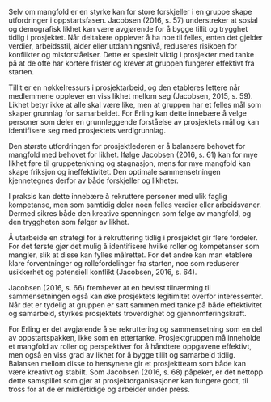 
Selv om mangfold er en styrke kan for store forskjeller i en gruppe skape utfordringer i oppstartsfasen. Jacobsen (2016, s. 57) understreker at sosial og demografisk likhet kan være avgjørende for å bygge tillit og trygghet tidlig i prosjektet. Når deltakere opplever å ha noe til felles, enten det gjelder verdier, arbeidsstil, alder eller utdanningsnivå, reduseres risikoen for konflikter og misforståelser. Dette er spesielt viktig i prosjekter med tanke på at de ofte har kortere frister og krever at gruppen fungerer effektivt fra starten.

Tillit er en nøkkelressurs i prosjektarbeid, og den etableres lettere når medlemmene opplever en viss likhet mellom seg (Jacobsen, 2015, s. 59). Likhet betyr ikke at alle skal være like, men at gruppen har et felles mål som skaper grunnlag for samarbeidet. For Erling kan dette innebære å velge personer som deler en grunnleggende forståelse av prosjektets mål og kan identifisere seg med prosjektets verdigrunnlag. 

Den største utfordringen for prosjektlederen er å balansere behovet for mangfold med behovet for likhet. Ifølge Jacobsen (2016, s. 61) kan for mye likhet føre til gruppetenkning og stagnasjon, mens for mye mangfold kan skape friksjon og ineffektivitet. Den optimale sammensetningen kjennetegnes derfor av både forskjeller og likheter.

I praksis kan dette innebære å rekruttere personer med ulik faglig kompetanse, men som samtidig deler noen felles verdier eller arbeidsvaner. Dermed sikres både den kreative spenningen som følge av mangfold, og den tryggheten som følger av likhet. 

Å utarbeide en strategi for å rekruttering tidlig i prosjektet gir flere fordeler. For det første gjør det mulig å identifisere hvilke roller og kompetanser som mangler, slik at disse kan fylles målrettet. For det andre kan man etablere klare forventninger og rollefordelinger fra starten, noe som reduserer usikkerhet og potensiell konflikt (Jacobsen, 2016, s. 64). 

Jacobsen (2016, s. 66) fremhever at en bevisst tilnærming til sammensetningen også kan øke prosjektets legitimitet overfor interessenter. Når det er tydelig at gruppen er satt sammen med tanke på både effektivitet og samarbeid, styrkes prosjektets troverdighet og gjennomføringskraft. 

For Erling er det avgjørende å se rekruttering og sammensetning som en del av oppstartspakken, ikke som en ettertanke. Prosjektgruppen må inneholde et mangfold av roller og perspektiver for å håndtere oppgavene effektivt, men også en viss grad av likhet for å bygge tillit og samarbeid tidlig. Balansen mellom disse to hensynene gir et prosjektteam som både kan være kreativt og stabilt. Som Jacobsen (2016, s. 68) påpeker, er det nettopp dette samspillet som gjør at prosjektorganisasjoner kan fungere godt, til tross for at de er midlertidige og arbeider under press. 